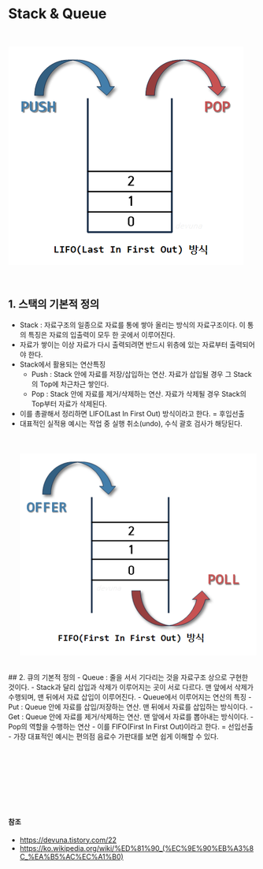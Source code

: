 # Stack & Queue
</br>

![ex_screenshot](./img_md/stack_001.png)

</br>


## 1. 스택의 기본적 정의
   - Stack : 자료구조의 일종으로 자료를 통에 쌓아 올리는 방식의 자료구조이다. 이 통의 특징은 자료의 입출력이 모두 한 곳에서 이루어진다.
   - 자료가 쌓이는 이상 자료가 다시 출력되려면 반드시 위층에 있는 자료부터 출력되어야 한다.
   - Stack에서 활용되는 연산특징
     - Push : Stack 안에 자료를 저장/삽입하는 연산. 자료가 삽입될 경우 그 Stack의 Top에 차근차근 쌓인다.
     - Pop : Stack 안에 자료를 제거/삭제하는 연산. 자료가 삭제될 경우 Stack의 Top부터 자료가 삭제된다.
   - 이를 총괄해서 정리하면 LIFO(Last In First Out) 방식이라고 한다. = 후입선출
   - 대표적인 실적용 예시는 작업 중 실행 취소(undo), 수식 괄호 검사가 해당된다.
</br></br></br></br>
![ex_screenshot](./img_md/queue_001.png)
</br>
## 2. 큐의 기본적 정의
   - Queue : 줄을 서서 기다리는 것을 자료구조 상으로 구현한 것이다.
   - Stack과 달리 삽입과 삭제가 이루어지는 곳이 서로 다르다. 맨 앞에서 삭제가 수행되며, 맨 뒤에서 자료 삽입이 이루어진다.
   - Queue에서 이루어지는 연산의 특징
     - Put : Queue 안에 자료를 삽입/저장하는 연산. 맨 뒤에서 자료를 삽입하는 방식이다.
     - Get : Queue 안에 자료를 제거/삭제하는 연산. 맨 앞에서 자료를 뽑아내는 방식이다.
   - Pop의 역할을 수행하는 연산
   - 이를 FIFO(First In First Out)이라고 한다. = 선입선출
   - 가장 대표적인 예시는 편의점 음료수 가판대를 보면 쉽게 이해할 수 있다.
</br></br>

</br></br></br></br></br></br>
#### 참조
- https://devuna.tistory.com/22
- https://ko.wikipedia.org/wiki/%ED%81%90_(%EC%9E%90%EB%A3%8C_%EA%B5%AC%EC%A1%B0)
